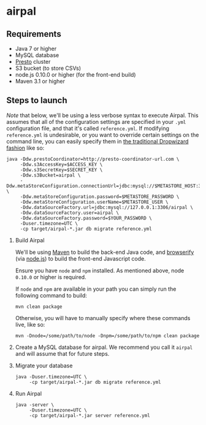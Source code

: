 # airpal

## Requirements

* Java 7 or higher
* MySQL database
* [Presto](http://prestodb.io) cluster
* S3 bucket (to store CSVs)
* node.js 0.10.0 or higher (for the front-end build)
* Maven 3.1 or higher


## Steps to launch

*Note* that below, we'll be using a less verbose syntax to execute Airpal. This assumes
that all of the configuration settings are specified in your `.yml` configuration file,
and that it's called `reference.yml`.
If modifying `reference.yml` is undesirable, or you want to override certain settings on the command line,
you can easily specify them in [the traditional Dropwizard fashion](https://dropwizard.github.io/dropwizard/manual/core.html#configuration) like so:

```
java -Ddw.prestoCoordinator=http://presto-coordinator-url.com \
     -Ddw.s3AccessKey=$ACCESS_KEY \
     -Ddw.s3SecretKey=$SECRET_KEY \
     -Ddw.s3Bucket=airpal \
     -Ddw.metaStoreConfiguration.connectionUrl=jdbc:mysql://$METASTORE_HOST:3306/metastore \
     -Ddw.metaStoreConfiguration.password=$METASTORE_PASSWORD \
     -Ddw.metaStoreConfiguration.userName=$METASTORE_USER \
     -Ddw.dataSourceFactory.url=jdbc:mysql://127.0.0.1:3306/airpal \
     -Ddw.dataSourceFactory.user=airpal \
     -Ddw.dataSourceFactory.password=$YOUR_PASSWORD \
     -Duser.timezone=UTC \
     -cp target/airpal-*.jar db migrate reference.yml
```

1. Build Airpal

    We'll be using [Maven](http://maven.apache.org/) to build the back-end Java code,
    and [browserify](http://browserify.org/) (via [node.js](http://nodejs.org/)) to build
    the front-end Javascript code.
    
    Ensure you have `node` and `npm` installed. As mentioned above, node `0.10.0` or higher is
    required.

    If `node` and `npm` are available in your path you can simply run the following command to build:

    ```
    mvn clean package
    ```

    Otherwise, you will have to manually specify where these commands live, like so:

    ```
    mvn -Dnode=/some/path/to/node -Dnpm=/some/path/to/npm clean package
    ```
2. Create a MySQL database for airpal. We recommend you call it `airpal` and will assume that for future steps.

3. Migrate your database

    ```
    java -Duser.timezone=UTC \
         -cp target/airpal-*.jar db migrate reference.yml
    ```

4. Run Airpal

    ```
    java -server \
         -Duser.timezone=UTC \
         -cp target/airpal-*.jar server reference.yml
    ```
